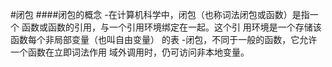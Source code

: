 #闭包
####闭包的概念
    -在计算机科学中，闭包（也称词法闭包或函数）是指一个
    函数或函数的引用，与一个引用环境绑定在一起。这个引
    用环境是一个存储该函数每个非局部变量（也叫自由变量）
    的表
    -闭包，不同于一般的函数，它允许一个函数在立即词法作用
    域外调用时，仍可访问非本地变量。
